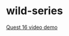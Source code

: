 # wild-series
[Quest 16 video demo](https://drive.google.com/file/d/1fkGnSbsleKgVctd2arRwes7pxGbEH_ud/view)
